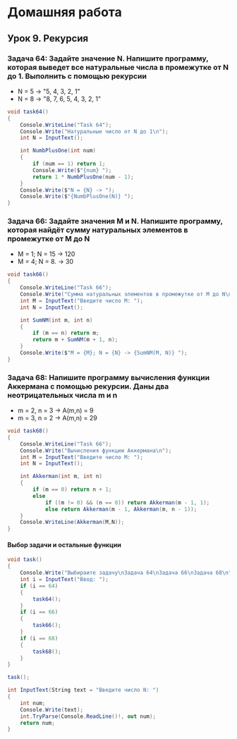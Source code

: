 # Домашняя работа

## Урок 9. Рекурсия

### Задача 64: Задайте значение N. Напишите программу, которая выведет все натуральные числа в промежутке от N до 1. Выполнить с помощью рекурсии

+ N = 5 -> "5, 4, 3, 2, 1"
+ N = 8 -> "8, 7, 6, 5, 4, 3, 2, 1"

```C#
void task64()
{
    Console.WriteLine("Task 64");
    Console.Write("Натуральные число от N до 1\n");
    int N = InputText();

    int NumbPlusOne(int num)
    {
        if (num == 1) return 1;
        Console.Write($"{num} ");
        return 1 * NumbPlusOne(num - 1);
    }
    Console.Write($"N = {N} -> ");
    Console.Write($"{NumbPlusOne(N)} ");
}
```

### Задача 66: Задайте значения M и N. Напишите программу, которая найдёт сумму натуральных элементов в промежутке от M до N

+ M = 1; N = 15 -> 120
+ M = 4; N = 8. -> 30

```C#
void task66()
{
    Console.WriteLine("Task 66");
    Console.Write("Сумма натуральных элементов в промежутке от M до N\n");
    int M = InputText("Введите число M: ");
    int N = InputText();

    int SumNM(int m, int n)
    {
        if (m == n) return m;
        return m + SumNM(m + 1, n);
    }
    Console.Write($"M = {M}; N = {N} -> {SumNM(M, N)} ");
}
```

### Задача 68: Напишите программу вычисления функции Аккермана с помощью рекурсии. Даны два неотрицательных числа m и n

+ m = 2, n = 3 -> A(m,n) = 9
+ m = 3, n = 2 -> A(m,n) = 29

```C#
void task68()
{
    Console.WriteLine("Task 66");
    Console.Write("Вычисления функции Аккермана\n");
    int M = InputText("Введите число M: ");
    int N = InputText();

    int Akkerman(int m, int n)
    {
        if (m == 0) return n + 1;
        else
            if ((m != 0) && (n == 0)) return Akkerman(m - 1, 1);
            else return Akkerman(m - 1, Akkerman(m, n - 1));
    }
    Console.WriteLine(Akkerman(M,N));
}
```

#### Выбор задачи и остальные функции

```C#
void task()
{
    Console.Write("Выбираите задачу\nЗадача 64\nЗадача 66\nЗадача 68\n");
    int i = InputText("Ввод: ");
    if (i == 64)
    {
        task64();
    }
    if (i == 66)
    {
        task66();
    }
    if (i == 68)
    {
        task68();
    }
}

task();

int InputText(String text = "Введите число N: ")
{
    int num;
    Console.Write(text);
    int.TryParse(Console.ReadLine()!, out num);
    return num;
}
```
